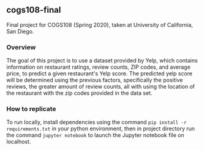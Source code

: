 ## cogs108-final
Final project for COGS108 (Spring 2020), taken at University of California, San Diego.

### Overview
The goal of this project is to use a dataset provided by Yelp, which contains information on restaurant ratings, review counts, ZIP codes, and average price, to predict a given restaurant's Yelp score. The predicted yelp score will be determined using the previous factors, specifically the positive reviews, the greater amount of review counts, all with using the location of the restaurant with the zip codes provided in the data set.

### How to replicate
To run locally, install dependencies using the command `pip install -r requirements.txt` in your python environment, then in project directory run the command `jupyter notebook` to launch the Jupyter notebook file on localhost.
